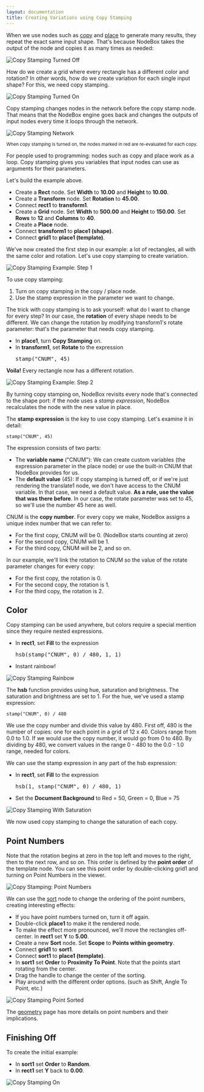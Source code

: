 ```yaml
---
layout: documentation
title: Creating Variations using Copy Stamping
---
```

When we use nodes such as [copy](/documentation/nodes/copy.html) and [place](/documentation/nodes/place.html) to generate many results, they repeat the exact same input shape. That's because NodeBox takes the output of the node and copies it as many times as needed:

![Copy Stamping Turned Off](/media/img/using/copy-stamping-off.png)

How do we create a grid where every rectangle has a different color and rotation? In other words, how do we create variation for each single input shape? For this, we need copy stamping.

![Copy Stamping Turned On](/media/img/using/copy-stamping-on.png)

Copy stamping changes nodes in the network before the copy stamp node. That means that the NodeBox engine goes back and changes the outputs of input nodes every time it loops through the network.

![Copy Stamping Network](/media/img/using/copy-stamping-network.png)

<small>When copy stamping is turned on, the nodes marked in red are re-evaluated for each copy.</small>

For people used to programming: nodes such as copy and place work as a loop. Copy stamping gives you variables that  input nodes can use as arguments for their parameters.

Let's build the example above.

* Create a **Rect** node. Set **Width** to **10.00** and **Height** to **10.00**.
* Create a **Transform** node. Set **Rotation** to **45.00**.
* Connect **rect1** to **transform1**.
* Create a **Grid** node. Set **Width** to **500.00** and **Height** to **150.00**. Set **Rows** to **12** and **Columns** to **40**.
* Create a **Place** node.
* Connect **transform1** to **place1 (shape)**.
* Connect **grid1** to **place1 (template)**.

We've now created the first step in our example: a lot of rectangles, all with the same color and rotation. Let's use copy stamping to create variation.

![Copy Stamping Example: Step 1](/media/img/using/copy-stamping-example-1.png)

To use copy stamping:

1. Turn on copy stamping in the copy / place node.
2. Use the stamp expression in the parameter we want to change.

The trick with copy stamping is to ask yourself: what do I want to change for every step? In our case, the **rotation** of every shape needs to be different. We can change the rotation by modifying transform1's rotate parameter: that's the parameter that needs copy stamping.

* In **place1**, turn **Copy Stamping** on.
* In **transform1**, set **Rotate** to the expression <pre>stamp("CNUM", 45)</pre>

**Voila!** Every rectangle now has a different rotation.

![Copy Stamping Example: Step 2](/media/img/using/copy-stamping-example-2.png)

By turning copy stamping on, NodeBox revisits every node that's connected to the shape port: if the node uses a *stamp expression*, NodeBox recalculates the node with the new value in place.

The **stamp expression** is the key to use copy stamping. Let's examine it in detail:

    stamp("CNUM", 45)
    
The expression consists of two parts:

* The **variable name** ("CNUM"): We can create custom variables (the expression parameter in the place node) or use the built-in CNUM that NodeBox provides for us. 
* The **default value** (45): If copy stamping is turned off, or if we're just rendering the translate1 node, we don't have access to the CNUM variable. In that case, we need a default value. **As a rule, use the value that was there before**. In our case, the rotate parameter was set to 45, so we'll use the number 45 here as well.

CNUM is the **copy number**. For every copy we make, NodeBox assigns a unique index number that we can refer to:

* For the first copy, CNUM will be 0. (NodeBox starts counting at zero)
* For the second copy, CNUM will be 1.
* For the third copy, CNUM will be 2, and so on.

In our example, we'll link the rotation to CNUM so the value of the rotate parameter changes for every copy:

* For the first copy, the rotation is 0.
* For the second copy, the rotation is 1.
* For the third copy, the rotation is 2.


Color
-----
Copy stamping can be used anywhere, but colors require a special mention since they require nested expressions.

* In **rect1**, set **Fill** to the expression <pre>hsb(stamp("CNUM", 0) / 480, 1, 1)</pre>
* Instant rainbow!

![Copy Stamping Rainbow](/media/img/using/copy-stamping-rainbow.png)

The **hsb** function provides using hue, saturation and brightness. The saturation and brightness are set to 1. For the hue, we've used a stamp expression:

    stamp("CNUM", 0) / 480

We use the copy number and divide this value by 480. First off, 480 is the number of copies: one for each point in a grid of 12 x 40. Colors range from 0.0 to 1.0. If we would use the copy number, it would go from 0 to 480. By dividing by 480, we convert values in the range 0 - 480 to the 0.0 - 1.0 range, needed for colors.

We can use the stamp expression in any part of the hsb expression:

* In **rect1**, set **Fill** to the expression <pre>hsb(1, stamp("CNUM", 0) / 480, 1)</pre>
* Set the **Document Background** to Red = 50, Green = 0, Blue = 75

![Copy Stamping With Saturation](/media/img/using/copy-stamping-saturation.png)

We now used copy stamping to change the saturation of each copy.


Point Numbers
-------------
Note that the rotation begins at zero in the top left and moves to the right, then to the next row, and so on. This order is defined by the **point order** of the template node. You can see this point order by double-clicking grid1 and turning on Point Numbers in the viewer.

![Copy Stamping: Point Numbers](/media/img/using/copy-stamping-point-numbers.png)

We can use the [sort](/documentation/reference/sort.html) node to change the ordering of the point numbers, creating interesting effects:

* If you have point numbers turned on, turn it off again.
* Double-click **place1** to make it the rendered node.
* To make the effect more pronounced, we'll move the rectangles off-center. In **rect1** set **Y** to **5.00**.
* Create a new **Sort** node. Set **Scope** to **Points within geometry**.
* Connect **grid1** to **sort1**.
* Connect **sort1** to **place1 (template)**.
* In **sort1** set **Order** to **Proximity To Point**. Note that the points start rotating from the center.
* Drag the handle to change the center of the sorting. 
* Play around with the different order options. (such as Shift, Angle To Point, etc.)

![Copy Stamping Point Sorted](/media/img/using/copy-stamping-point-sorted.png)

The [geometry](geometry.html) page has more details on point numbers and their implications.


Finishing Off
-------------
To create the initial example:

* In **sort1** set **Order** to **Random**.
* In **rect1** set **Y** back to **0.00**.

![Copy Stamping On](/media/img/using/copy-stamping-on.png)
